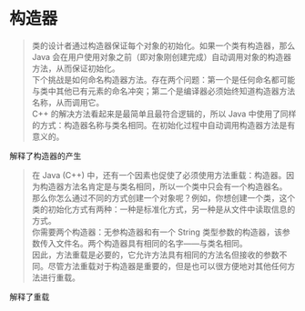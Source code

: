 # 构造器
>类的设计者通过构造器保证每个对象的初始化。如果一个类有构造器，那么 Java 会在用户使用对象之前（即对象刚创建完成）自动调用对象的构造器方法，从而保证初始化。  
>下个挑战是如何命名构造器方法。存在两个问题：第一个是任何命名都可能与类中其他已有元素的命名冲突；第二个是编译器必须始终知道构造器方法名称，从而调用它。  
>C++ 的解决方法看起来是最简单且最符合逻辑的，所以 Java 中使用了同样的方式：构造器名称与类名相同。在初始化过程中自动调用构造器方法是有意义的。  

解释了构造器的产生  

>在 Java (C++) 中，还有一个因素也促使了必须使用方法重载：构造器。因为构造器方法名肯定是与类名相同，所以一个类中只会有一个构造器名。  
>那么你怎么通过不同的方式创建一个对象呢？例如，你想创建一个类，这个类的初始化方式有两种：一种是标准化方式，另一种是从文件中读取信息的方式。  
>你需要两个构造器：无参构造器和有一个 String 类型参数的构造器，该参数传入文件名。两个构造器具有相同的名字——与类名相同。  
>因此，方法重载是必要的，它允许方法具有相同的方法名但接收的参数不同。尽管方法重载对于构造器是重要的，但是也可以很方便地对其他任何方法进行重载。  

解释了重载  
